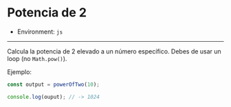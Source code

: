 # Potencia de 2

* Environment: `js`

***

Calcula la potencia de 2 elevado a un número específico. Debes de usar un loop
(no `Math.pow()`).

Ejemplo:

```js
const output = powerOfTwo(10);

console.log(ouput); // -> 1024
```
